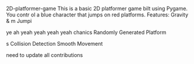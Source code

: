      


 2D-platformer-game
This is a basic 2D platformer game 
bilt using Pygame. You contr
ol a blue 
character that jumps on red platforms.
Features: Gravity &amp;
m
Jumpi


ye ah yeah yeah yeah yeah
chanics Randomly Generated Platform


s Collision Detection  Smooth Movement





need  to update all contributions 



 